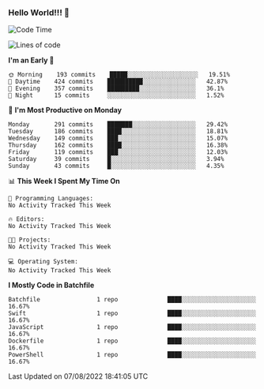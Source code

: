 ### Hello World!!! 👋

<!--
**kekotek/kekotek** is a ✨ _special_ ✨ repository because its `README.md` (this file) appears on your GitHub profile.

Here are some ideas to get you started:

- 🔭 I’m currently working on ...
- 🌱 I’m currently learning ...
- 👯 I’m looking to collaborate on ...
- 🤔 I’m looking for help with ...
- 💬 Ask me about ...
- 📫 How to reach me: ...
- 😄 Pronouns: ...
- ⚡ Fun fact: ...
-->

<!--START_SECTION:waka-->
![Code Time](http://img.shields.io/badge/Code%20Time-0%20secs-blue)

![Lines of code](https://img.shields.io/badge/From%20Hello%20World%20I%27ve%20Written-19%20Thousand%20lines%20of%20code-blue)

**I'm an Early 🐤** 

```text
🌞 Morning    193 commits    █████░░░░░░░░░░░░░░░░░░░░   19.51% 
🌆 Daytime    424 commits    ██████████░░░░░░░░░░░░░░░   42.87% 
🌃 Evening    357 commits    █████████░░░░░░░░░░░░░░░░   36.1% 
🌙 Night      15 commits     ░░░░░░░░░░░░░░░░░░░░░░░░░   1.52%

```
📅 **I'm Most Productive on Monday** 

```text
Monday       291 commits    ███████░░░░░░░░░░░░░░░░░░   29.42% 
Tuesday      186 commits    ████░░░░░░░░░░░░░░░░░░░░░   18.81% 
Wednesday    149 commits    ███░░░░░░░░░░░░░░░░░░░░░░   15.07% 
Thursday     162 commits    ████░░░░░░░░░░░░░░░░░░░░░   16.38% 
Friday       119 commits    ███░░░░░░░░░░░░░░░░░░░░░░   12.03% 
Saturday     39 commits     █░░░░░░░░░░░░░░░░░░░░░░░░   3.94% 
Sunday       43 commits     █░░░░░░░░░░░░░░░░░░░░░░░░   4.35%

```


📊 **This Week I Spent My Time On** 

```text
💬 Programming Languages: 
No Activity Tracked This Week

🔥 Editors: 
No Activity Tracked This Week

🐱‍💻 Projects: 
No Activity Tracked This Week

💻 Operating System: 
No Activity Tracked This Week

```

**I Mostly Code in Batchfile** 

```text
Batchfile                1 repo              ████░░░░░░░░░░░░░░░░░░░░░   16.67% 
Swift                    1 repo              ████░░░░░░░░░░░░░░░░░░░░░   16.67% 
JavaScript               1 repo              ████░░░░░░░░░░░░░░░░░░░░░   16.67% 
Dockerfile               1 repo              ████░░░░░░░░░░░░░░░░░░░░░   16.67% 
PowerShell               1 repo              ████░░░░░░░░░░░░░░░░░░░░░   16.67%

```



 Last Updated on 07/08/2022 18:41:05 UTC
<!--END_SECTION:waka-->
